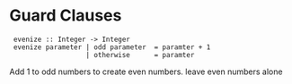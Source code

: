 
# Guard Clauses
 
     evenize :: Integer -> Integer
     evenize parameter | odd parameter  = paramter + 1
                       | otherwise      = paramter

Add 1 to odd numbers to create even numbers. leave even numbers alone